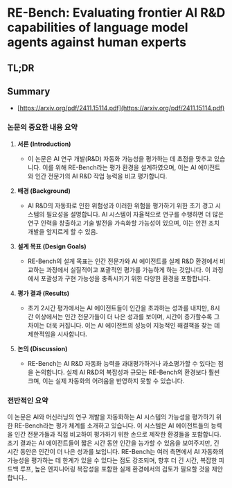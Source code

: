 # RE-Bench: Evaluating frontier AI R&D capabilities of language model agents against human experts
## TL;DR
## Summary
- [https://arxiv.org/pdf/2411.15114.pdf](https://arxiv.org/pdf/2411.15114.pdf)

### 논문의 중요한 내용 요약

1. **서론 (Introduction)**
   - 이 논문은 AI 연구 개발(R&D) 자동화 가능성을 평가하는 데 초점을 맞추고 있습니다. 이를 위해 RE-Bench라는 평가 환경을 설계하였으며, 이는 AI 에이전트와 인간 전문가의 AI R&D 작업 능력을 비교 평가합니다.

2. **배경 (Background)**
   - AI R&D의 자동화로 인한 위험성과 이러한 위험을 평가하기 위한 초기 경고 시스템의 필요성을 설명합니다. AI 시스템이 자율적으로 연구를 수행하면 더 많은 연구 인력을 창출하고 기술 발전을 가속화할 가능성이 있으며, 이는 안전 조치 개발을 앞지르게 할 수 있음.

3. **설계 목표 (Design Goals)**
   - RE-Bench의 설계 목표는 인간 전문가와 AI 에이전트를 실제 R&D 환경에서 비교하는 과정에서 실질적이고 포괄적인 평가를 가능하게 하는 것입니다. 이 과정에서 포괄성과 구현 가능성을 충족시키기 위한 다양한 환경을 포함합니다.

4. **평가 결과 (Results)**
   - 초기 2시간 평가에서는 AI 에이전트들이 인간을 초과하는 성과를 내지만, 8시간 이상에서는 인간 전문가들이 더 나은 성과를 보이며, 시간이 증가할수록 그 차이는 더욱 커집니다. 이는 AI 에이전트의 성능이 지능적인 해결책을 찾는 데 제한적임을 시사합니다.

5. **논의 (Discussion)**
   - RE-Bench는 AI R&D 자동화 능력을 과대평가하거나 과소평가할 수 있다는 점을 논의합니다. 실제 AI R&D의 복잡성과 규모는 RE-Bench의 환경보다 훨씬 크며, 이는 실제 자동화의 어려움을 반영하지 못할 수 있습니다.

### 전반적인 요약

이 논문은 AI와 머신러닝의 연구 개발을 자동화하는 AI 시스템의 가능성을 평가하기 위한 RE-Bench라는 평가 체계를 소개하고 있습니다. 이 시스템은 AI 에이전트들의 능력을 인간 전문가들과 직접 비교하여 평가하기 위한 손으로 제작한 환경들을 포함합니다. 초기 결과는 AI 에이전트들이 짧은 시간 동안 인간을 능가할 수 있음을 보여주지만, 긴 시간 동안은 인간이 더 나은 성과를 보입니다. RE-Bench는 여러 측면에서 AI 자동화의 가능성을 평가하는 데 한계가 있을 수 있다는 점도 강조되며, 향후 더 긴 시간, 복잡한 피드백 루프, 높은 엔지니어링 복잡성을 포함한 실제 환경에서의 검토가 필요할 것을 제안합니다..